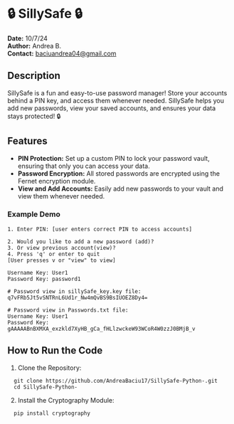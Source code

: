 # 🔒 SillySafe 🔒  
**Date:** 10/7/24  
**Author:** Andrea B.  
**Contact:** baciuandrea04@gmail.com

## Description  
SillySafe is a fun and easy-to-use password manager! Store your accounts behind a PIN key, and access them whenever needed. SillySafe helps you add new passwords, view your saved accounts, and ensures your data stays protected! 🔒

## Features  
- **PIN Protection:** Set up a custom PIN to lock your password vault, ensuring that only you can access your data.
- **Password Encryption:** All stored passwords are encrypted using the Fernet encryption module.
- **View and Add Accounts:** Easily add new passwords to your vault and view them whenever needed.

### Example Demo
```
1. Enter PIN: [user enters correct PIN to access accounts]

2. Would you like to add a new password (add)?
3. Or view previous account(view)?
4. Press 'q' or enter to quit
[User presses v or "view" to view]

Username Key: User1
Password Key: password1

# Password view in sillySafe_key.key file:
q7vFRb5Jt5vSNTRnL6Ud1r_Nw4mQvBS9BsIUOEZ8Dy4=

# Password view in Passwords.txt file:
Username Key: User1
Password Key: gAAAAABnBXMXA_exzkld7XyHB_gCa_fHLlzwckeW93WCoR4W0zzJ0BMjB_v
 ```

## How to Run the Code  
1. Clone the Repository:
 ```
   git clone https://github.com/AndreaBaciu17/SillySafe-Python-.git
   cd SillySafe-Python-
 ```
2. Install the Cryptography Module:
 ```
   pip install cryptography
